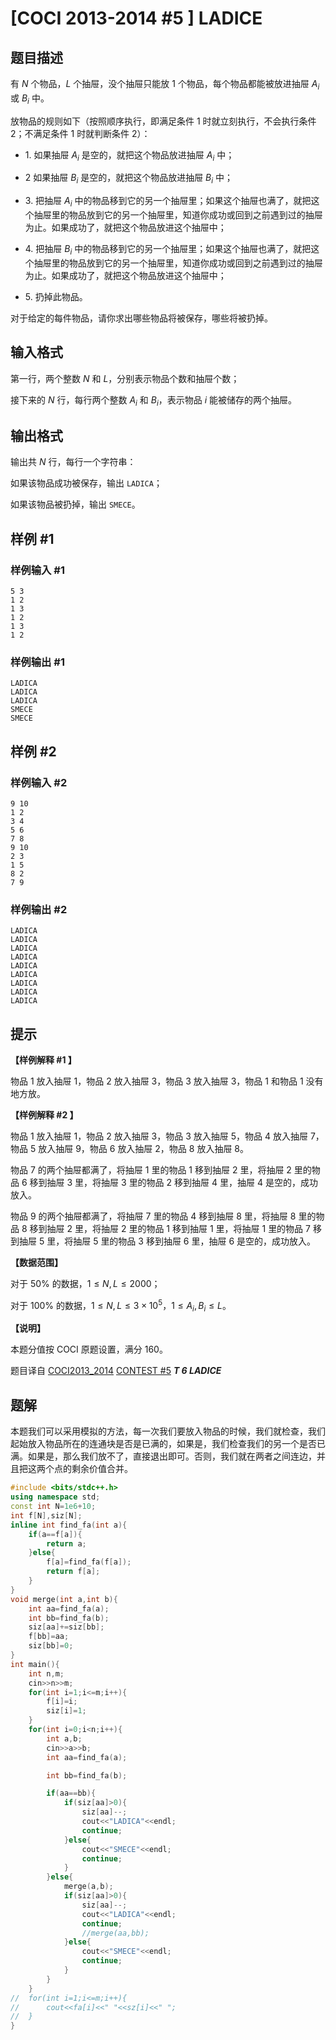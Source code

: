 # [COCI 2013-2014 #5 ] LADICE

## 题目描述

有 $N$ 个物品，$L$ 个抽屉，没个抽屉只能放 $1$ 个物品，每个物品都能被放进抽屉 $A_i$ 或 $B_i$ 中。

放物品的规则如下（按照顺序执行，即满足条件 $1$ 时就立刻执行，不会执行条件 $2$；不满足条件 $1$ 时就判断条件 $2$）：

- $1.$ 如果抽屉 $A_i$ 是空的，就把这个物品放进抽屉 $A_i$ 中；

- $2$ 如果抽屉 $B_i$ 是空的，就把这个物品放进抽屉 $B_i$ 中；

- $3.$ 把抽屉 $A_i$ 中的物品移到它的另一个抽屉里；如果这个抽屉也满了，就把这个抽屉里的物品放到它的另一个抽屉里，知道你成功或回到之前遇到过的抽屉为止。如果成功了，就把这个物品放进这个抽屉中；

- $4.$ 把抽屉 $B_i$ 中的物品移到它的另一个抽屉里；如果这个抽屉也满了，就把这个抽屉里的物品放到它的另一个抽屉里，知道你成功或回到之前遇到过的抽屉为止。如果成功了，就把这个物品放进这个抽屉中；

- $5.$ 扔掉此物品。

对于给定的每件物品，请你求出哪些物品将被保存，哪些将被扔掉。

## 输入格式

第一行，两个整数 $N$ 和 $L$，分别表示物品个数和抽屉个数；

接下来的 $N$ 行，每行两个整数 $A_i$ 和 $B_i$，表示物品 $i$ 能被储存的两个抽屉。

## 输出格式

输出共 $N$ 行，每行一个字符串：

如果该物品成功被保存，输出 `LADICA`；

如果该物品被扔掉，输出 `SMECE`。

## 样例 #1

### 样例输入 #1

```
5 3
1 2
1 3
1 2
1 3
1 2
```

### 样例输出 #1

```
LADICA
LADICA
LADICA
SMECE
SMECE
```

## 样例 #2

### 样例输入 #2

```
9 10
1 2
3 4
5 6
7 8
9 10
2 3
1 5
8 2
7 9
```

### 样例输出 #2

```
LADICA
LADICA
LADICA
LADICA
LADICA
LADICA
LADICA
LADICA
LADICA
```

## 提示

**【样例解释 #1 】**

物品 $1$ 放入抽屉 $1$，物品 $2$ 放入抽屉 $3$，物品 $3$ 放入抽屉 $3$，物品 $1$ 和物品 $1$ 没有地方放。

**【样例解释 #2 】**

物品 $1$ 放入抽屉 $1$，物品 $2$ 放入抽屉 $3$，物品 $3$ 放入抽屉 $5$，物品 $4$ 放入抽屉 $7$，物品 $5$ 放入抽屉 $9$，物品 $6$ 放入抽屉 $2$，物品 $8$ 放入抽屉 $8$。

物品 $7$ 的两个抽屉都满了，将抽屉 $1$ 里的物品 $1$ 移到抽屉 $2$ 里，将抽屉 $2$ 里的物品 $6$ 移到抽屉 $3$ 里，将抽屉 $3$ 里的物品 $2$ 移到抽屉 $4$ 里，抽屉 $4$ 是空的，成功放入。

物品 $9$ 的两个抽屉都满了，将抽屉 $7$ 里的物品 $4$ 移到抽屉 $8$ 里，将抽屉 $8$ 里的物品 $8$ 移到抽屉 $2$ 里，将抽屉 $2$ 里的物品 $1$ 移到抽屉 $1$ 里，将抽屉 $1$ 里的物品 $7$ 移到抽屉 $5$ 里，将抽屉 $5$ 里的物品 $3$ 移到抽屉 $6$ 里，抽屉 $6$ 是空的，成功放入。

**【数据范围】**

对于 $50\%$ 的数据，$1\le N,L\le 2000$；

对于 $100\%$ 的数据，$1\le N,L\le 3\times 10^5$，$1\le A_i,B_i\le L$。

**【说明】**

本题分值按 COCI 原题设置，满分 $160$。

题目译自 [COCI2013_2014](https://hsin.hr/coci/archive/2013_2014/) [CONTEST #5](https://hsin.hr/coci/archive/2013_2014/contest5_tasks.pdf) _**T 6  LADICE**_


## 题解
本题我们可以采用模拟的方法，每一次我们要放入物品的时候，我们就检查，我们起始放入物品所在的连通块是否是已满的，如果是，我们检查我们的另一个是否已满。如果是，那么我们放不了，直接退出即可。否则，我们就在两者之间连边，并且把这两个点的剩余价值合并。

```cpp
#include <bits/stdc++.h>
using namespace std;
const int N=1e6+10;
int f[N],siz[N];
inline int find_fa(int a){
	if(a==f[a]){
		return a;
	}else{
		f[a]=find_fa(f[a]);
		return f[a]; 
	}
}
void merge(int a,int b){
	int aa=find_fa(a);
	int bb=find_fa(b);
	siz[aa]+=siz[bb];
	f[bb]=aa;
	siz[bb]=0;	
}
int main(){
	int n,m;
	cin>>n>>m;
	for(int i=1;i<=m;i++){
		f[i]=i;
		siz[i]=1;
	}
	for(int i=0;i<n;i++){
		int a,b;
		cin>>a>>b;
		int aa=find_fa(a);

		int bb=find_fa(b);

		if(aa==bb){
			if(siz[aa]>0){
				siz[aa]--;
				cout<<"LADICA"<<endl;
				continue;
			}else{
				cout<<"SMECE"<<endl;
				continue;
			}
		}else{
			merge(a,b);
			if(siz[aa]>0){
				siz[aa]--;
				cout<<"LADICA"<<endl;
				continue;
				//merge(aa,bb);
			}else{
				cout<<"SMECE"<<endl;
				continue;
			}
		}
	}
//	for(int i=1;i<=m;i++){
//		cout<<fa[i]<<" "<<sz[i]<<" ";
//	}
}
```
